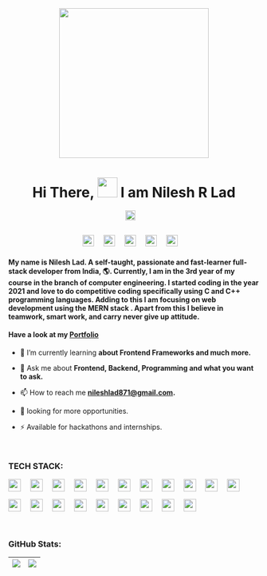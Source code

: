 <div align="center">

<img src="https://user-images.githubusercontent.com/58518192/87162442-bf3e8180-c2e7-11ea-9f2a-53a50306b7ce.gif" width="300px" >
 <br/>
<h1>Hi There, <img src="https://media.giphy.com/media/hvRJCLFzcasrR4ia7z/giphy.gif" width="40"> I am Nilesh R Lad </h1>


<p><img src="https://komarev.com/ghpvc/?username=nileshlad09&style=flat-square&color=blue" style="padding:0 15px 15px 0" alt="" height="20px"></p>

[<img src="https://img.shields.io/badge/Portfolio-1DA1F2?style=for-the-badge&logo=About.me&logoColor=white" target="_blank" style="padding-right:15px;" height="23px"/>](https://nileshlad.vercel.app/) 
[<img src="https://img.shields.io/badge/LinkedIn-0077B5?style=for-the-badge&logo=linkedin&logoColor=white" target="_blank" style="padding-right:15px;" height="23px"/>](https://www.linkedin.com/in/nilesh-lad-476216216/)
[<img src="https://img.shields.io/badge/GeeksforGeeks-298D46?style=for-the-badge&logo=geeksforgeeks&logoColor=white" target="_blank" style="padding-right:15px;" height="23px"/>](https://auth.geeksforgeeks.org/user/nileshlad871/) 
[<img src="https://img.shields.io/badge/-LeetCode-FFA116?style=for-the-badge&logo=LeetCode&logoColor=black" target="_blank" style="padding-right:15px;" height="23px"/>](https://leetcode.com/nileshlad09/) 
[<img src="https://img.shields.io/badge/Twitter-1DA1F2?style=for-the-badge&logo=twitter&logoColor=white" target="_blank" style="padding-right:15px;" height="23px"/>](https://twitter.com/Nileshlad09) 

</div>
<h4> My name is <b> Nilesh Lad.</b> A self-taught, passionate and fast-learner full-stack developer from India, 🌎. Currently, I am in the 3rd year of my course in the branch of computer engineering. I started coding in the year 2021 and love to do competitive coding specifically using C and C++ programming languages. Adding to this I am focusing on web development using the <b> MERN stack </b>. Apart from this I believe in teamwork, smart work, and carry never give up attitude. </h4> 
<h4>

Have a look at my [Portfolio](https://nileshlad.vercel.app/)  
</h4>

- 🌱 I’m currently learning **about Frontend Frameworks and much more.**

- 💬 Ask me about **Frontend, Backend, Programming and what you want to ask.**

- 📫 How to reach me **nileshlad871@gmail.com.**

- 📄 looking for more opportunities.

- ⚡ Available for hackathons and internships.

<br/>

### TECH STACK:

<div style="display:flex, margin-bottom:10px">   
<img src="https://img.shields.io/badge/html5-%23E34F26.svg?style=for-the-badge&logo=html5&logoColor=white" style="padding:0 15px 15px 0;" alt="" height="25px" />
<img src="https://img.shields.io/badge/CSS3-1572B6?style=for-the-badge&logo=css3&logoColor=white" style="padding:0 15px 15px 0" alt="" height="25px" />
<img src="https://img.shields.io/badge/JavaScript-323330?style=for-the-badge&logo=javascript&logoColor=F7DF1E"  style="padding:0 15px 15px 0" alt="" height="25px"/>
<img src="https://img.shields.io/badge/TypeScript-007ACC?style=for-the-badge&logo=typescript&logoColor=white"    style="padding:0 15px 15px 0" alt="" height="25px" />
<img src="https://img.shields.io/badge/C-00599C?style=for-the-badge&logo=c&logoColor=white"    style="padding:0 15px 15px 0" alt="" height="25px" />
<img src="https://img.shields.io/badge/C%2B%2B-00599C?style=for-the-badge&logo=c%2B%2B&logoColor=white"    style="padding:0 15px 15px 0" alt="" height="25px"  />
<img src="https://img.shields.io/badge/React-20232A?style=for-the-badge&logo=react&logoColor=61DAFB"    style="padding:0 15px 15px 0" alt="" height="25px"/>
<img src="https://img.shields.io/badge/next.js-000000?style=for-the-badge&logo=nextdotjs&logoColor=white"    style="padding:0 15px 15px 0" alt="" height="25px" />
<img src="https://img.shields.io/badge/Node.js-339933?style=for-the-badge&logo=nodedotjs&logoColor=white"    style="padding:0 15px 15px 0" alt="" height="25px" />
<img src="https://img.shields.io/badge/Express.js-000000?style=for-the-badge&logo=express&logoColor=white" style="padding:0 15px 15px 0" alt="" height="25px" />
<img src="https://img.shields.io/badge/MongoDB-4EA94B?style=for-the-badge&logo=mongodb&logoColor=white"    style="padding:0 15px 15px 0" alt="" height="25px" />
<img src="https://img.shields.io/badge/MySQL-005C84?style=for-the-badge&logo=mysql&logoColor=white"    style="padding:0 15px 15px 0" alt="" height="25px" />
<img src="https://img.shields.io/badge/firebase-ffca28?style=for-the-badge&logo=firebase&logoColor=black"    style="padding:0 15px 15px 0" alt="" height="25px" />
<img src="https://img.shields.io/badge/Bootstrap-563D7C?style=for-the-badge&logo=bootstrap&logoColor=white"    style="padding:0 15px 15px 0" alt="" height="25px" />
<img src="https://img.shields.io/badge/Material%20UI-007FFF?style=for-the-badge&logo=mui&logoColor=white"    style="padding:0 15px 15px 0" alt="" height="25px" />
<img src="https://img.shields.io/badge/Tailwind_CSS-38B2AC?style=for-the-badge&logo=tailwind-css&logoColor=white"    style="padding:0 15px 15px 0" alt="" height="25px" />
<img src="https://img.shields.io/badge/GIT-E44C30?style=for-the-badge&logo=git&logoColor=white"    style="padding:0 15px 15px 0" alt="" height="25px" />
<img src="https://img.shields.io/badge/GitHub-100000?style=for-the-badge&logo=github&logoColor=white"    style="padding:0 15px 15px 0" alt="" height="25px" />
<img src="https://img.shields.io/badge/figma-%23F24E1E.svg?style=for-the-badge&logo=figma&logoColor=white"  style="padding:0 15px 15px 0" alt="" height="25px" />
<img src="https://img.shields.io/badge/Visual%20Studio%20Code-0078d7.svg?style=for-the-badge&logo=visual-studio-code&logoColor=white"  style="padding:0 15px 15px 0" alt="" height="25px" />
</div>
<br/>

### GitHub Stats:
|<img align="center" src="https://github-readme-stats.vercel.app/api?username=nileshlad09&show_icons=true&include_all_commits=true&theme=vision-friendly-dark"/>|<img align="center" src="https://github-readme-stats.vercel.app/api/top-langs/?username=nileshlad09&layout=compact&theme=vision-friendly-dark" />|
| ------------- | ------------- |



